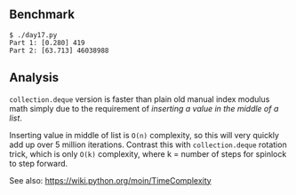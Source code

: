 Benchmark
---------

```
$ ./day17.py
Part 1: [0.280] 419
Part 2: [63.713] 46038988
```

Analysis
--------

`collection.deque` version is faster than plain old manual index modulus math simply due to the requirement of _inserting a value in the middle of a list_.

Inserting value in middle of list is `O(n)` complexity, so this will very quickly add up over 5 million iterations. Contrast this with `collection.deque` rotation trick, which is only `O(k)` complexity, where k = number of steps for spinlock to step forward.

See also: https://wiki.python.org/moin/TimeComplexity
